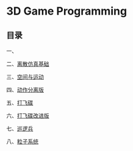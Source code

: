 # 3D Game Programming

## 目录

一、

二、[离散仿真基础](2-离散仿真引擎基础/README.md)

三、[空间与运动](3-空间与运动/README.md)

四、[动作分离版](4-动作分离版/README.md)

五、[打飞碟](5-UFO/README.md)

六、[打飞碟改进版](6-UFO改进版/README.md)

七、[巡逻兵](7-巡逻兵/README.md)

八、[粒子系统](8-粒子系统/README.md)